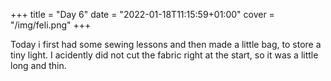 +++
title = "Day 6"
date = "2022-01-18T11:15:59+01:00"
cover = "/img/feli.png"
+++

Today i first had some sewing lessons and then made a little bag, to store a tiny light.
I acidently did not cut the fabric right at the start, so it was a little long and thin.